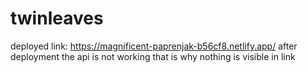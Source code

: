 # twinleaves
deployed link: https://magnificent-paprenjak-b56cf8.netlify.app/
after deployment the api is not working that is why nothing is visible in link 
